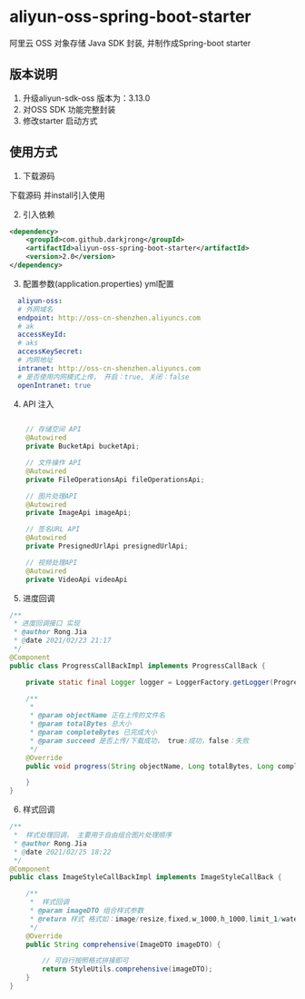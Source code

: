 # aliyun-oss-spring-boot-starter
阿里云 OSS 对象存储 Java SDK 封装, 并制作成Spring-boot starter


## 版本说明

1. 升级aliyun-sdk-oss 版本为：3.13.0
2. 对OSS SDK 功能完整封装
3. 修改starter 启动方式

## 使用方式

1. 下载源码

下载源码 并install引入使用

2. 引入依赖

```xml
<dependency>
    <groupId>com.github.darkjrong</groupId>
    <artifactId>aliyun-oss-spring-boot-starter</artifactId>
    <version>2.0</version>
</dependency>
```

3. 配置参数(application.properties)  yml配置

```yaml
  aliyun-oss:
  # 外网域名
  endpoint: http://oss-cn-shenzhen.aliyuncs.com
  # ak
  accessKeyId: 
  # aks
  accessKeySecret: 
  # 内网地址
  intranet: http://oss-cn-shenzhen.aliyuncs.com
  # 是否使用内网模式上传， 开启：true, 关闭：false
  openIntranet: true
```
4. API 注入
```java
    
    // 存储空间 API
    @Autowired
    private BucketApi bucketApi;

    // 文件操作 API
    @Autowired
    private FileOperationsApi fileOperationsApi;

    // 图片处理API
    @Autowired
    private ImageApi imageApi;

    // 签名URL API
    @Autowired
    private PresignedUrlApi presignedUrlApi;

    // 视频处理API
    @Autowired
    private VideoApi videoApi


```

5. 进度回调
```java
/**
 * 进度回调接口 实现
 * @author Rong.Jia
 * @date 2021/02/23 21:17
 */
@Component
public class ProgressCallBackImpl implements ProgressCallBack {

    private static final Logger logger = LoggerFactory.getLogger(ProgressCallBackImpl.class);

    /**
     *
     * @param objectName 正在上传的文件名
     * @param totalBytes 总大小
     * @param completeBytes 已完成大小
     * @param succeed 是否上传/下载成功， true:成功，false：失败
     */
    @Override
    public void progress(String objectName, Long totalBytes, Long completeBytes, Boolean succeed) {

    }
}
```
6. 样式回调
```java
/**
 *  样式处理回调， 主要用于自由组合图片处理顺序
 * @author Rong.Jia
 * @date 2021/02/25 18:22
 */
@Component
public class ImageStyleCallBackImpl implements ImageStyleCallBack {

    /**
     *  样式回调
     * @param imageDTO 组合样式参数
     * @return 样式 格式如：image/resize,fixed,w_1000,h_1000,limit_1/watermark,text_5rWL6K-V/blur,r_20,s_10
     */
    @Override
    public String comprehensive(ImageDTO imageDTO) {

        // 可自行按照格式拼接即可
        return StyleUtils.comprehensive(imageDTO);
    }
}
```









